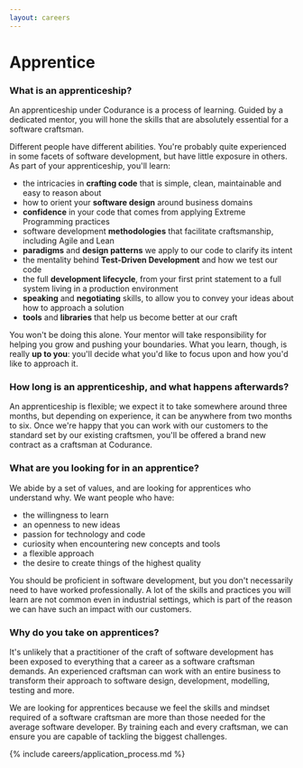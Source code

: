 ```yaml
---
layout: careers
---
```


# Apprentice

### What is an apprenticeship?

An apprenticeship under Codurance is a process of learning. Guided by a dedicated mentor, you will hone the skills that are absolutely essential for a software craftsman.

Different people have different abilities. You're probably quite experienced in some facets of software development, but have little exposure in others. As part of your apprenticeship, you'll learn:

  * the intricacies in **crafting code** that is simple, clean, maintainable and easy to reason about
  * how to orient your **software design** around business domains
  * **confidence** in your code that comes from applying Extreme Programming practices
  * software development **methodologies** that facilitate craftsmanship, including Agile and Lean
  * **paradigms** and **design patterns** we apply to our code to clarify its intent
  * the mentality behind **Test-Driven Development** and how we test our code
  * the full **development lifecycle**, from your first print statement to a full system living in a production environment
  * **speaking** and **negotiating** skills, to allow you to convey your ideas about how to approach a solution
  * **tools** and **libraries** that help us become better at our craft

You won't be doing this alone. Your mentor will take responsibility for helping you grow and pushing your boundaries. What you learn, though, is really **up to you**: you'll decide what you'd like to focus upon and how you'd like to approach it.

### How long is an apprenticeship, and what happens afterwards?

An apprenticeship is flexible; we expect it to take somewhere around three months, but depending on experience, it can be anywhere from two months to six. Once we're happy that you can work with our customers to the standard set by our existing craftsmen, you'll be offered a brand new contract as a craftsman at Codurance.

### What are you looking for in an apprentice?

We abide by a set of values, and are looking for apprentices who understand why. We want people who have:

  * the willingness to learn
  * an openness to new ideas
  * passion for technology and code
  * curiosity when encountering new concepts and tools
  * a flexible approach
  * the desire to create things of the highest quality

You should be proficient in software development, but you don't necessarily need to have worked professionally. A lot of the skills and practices you will learn are not common even in industrial settings, which is part of the reason we can have such an impact with our customers.

### Why do you take on apprentices?

It's unlikely that a practitioner of the craft of software development has been exposed to everything that a career as a software craftsman demands. An experienced craftsman can work with an entire business to transform their approach to software design, development, modelling, testing and more.

We are looking for apprentices because we feel the skills and mindset required of a software craftsman are more than those needed for the average software developer. By training each and every craftsman, we can ensure you are capable of tackling the biggest challenges.

{% include careers/application_process.md %}
